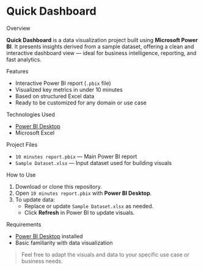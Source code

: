 # Quick Dashboard

 Overview

**Quick Dashboard** is a data visualization project built using **Microsoft Power BI**. It presents insights derived from a sample dataset, offering a clean and interactive dashboard view — ideal for business intelligence, reporting, and fast analytics.

 
 Features
 
- Interactive Power BI report (`.pbix` file)
- Visualized key metrics in under 10 minutes
- Based on structured Excel data
- Ready to be customized for any domain or use case

Technologies Used

- [Power BI Desktop](https://powerbi.microsoft.com/)
- Microsoft Excel

Project Files

- `10 minutes report.pbix` — Main Power BI report
- `Sample Dataset.xlsx` — Input dataset used for building visuals

How to Use

1. Download or clone this repository.
2. Open `10 minutes report.pbix` with **Power BI Desktop**.
3. To update data:
   - Replace or update `Sample Dataset.xlsx` as needed.
   - Click **Refresh** in Power BI to update visuals.

Requirements

- [Power BI Desktop](https://powerbi.microsoft.com/desktop/) installed
- Basic familiarity with data visualization

> Feel free to adapt the visuals and data to your specific use case or business needs.
